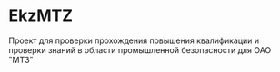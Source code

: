 # EkzMTZ
Проект для проверки прохождения повышения квалификации и  проверки знаний в области промышленной безопасности для ОАО "МТЗ"
